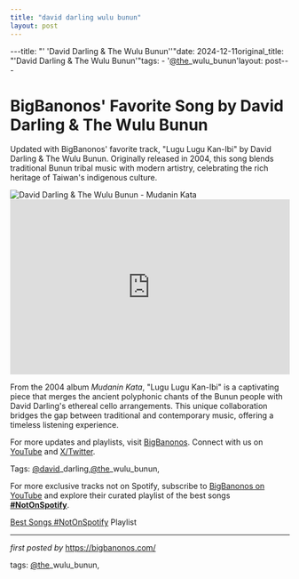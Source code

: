 ```yaml
---
title: "david darling wulu bunun"
layout: post
---
```

---title: "' 'David Darling & The Wulu Bunun''"date: 2024-12-11original_title: "'David Darling & The Wulu Bunun'"tags:  - '[@the](/tags/the/)_wulu_bunun'layout: post---<!-- Post Title --><h1 >BigBanonos' Favorite Song by David Darling & The Wulu Bunun</h1> <!-- Introductory Text --><p >Updated with BigBanonos' favorite track, "Lugu Lugu Kan-Ibi" by David Darling & The Wulu Bunun. Originally released in 2004, this song blends traditional Bunun tribal music with modern artistry, celebrating the rich heritage of Taiwan's indigenous culture.</p> <!-- Featured Image --><div > <img src="https://worldmusic.net/cdn/shop/products/TUG1032_800x.jpg?v=1536217350" alt="David Darling & The Wulu Bunun - Mudanin Kata" /></div> <!-- YouTube Video Embed --><div > <iframe width="100%" height="315" src="https://www.youtube.com/embed/U-CwjYwQF8g" title="Lugu Lugu Kan-Ibi" frameborder="0" allow="accelerometer; autoplay; clipboard-write; encrypted-media; gyroscope; picture-in-picture; web-share" referrerpolicy="strict-origin-when-cross-origin" allowfullscreen></iframe></div> <!-- Song Information --><div > <p>From the 2004 album *Mudanin Kata*, "Lugu Lugu Kan-Ibi" is a captivating piece that merges the ancient polyphonic chants of the Bunun people with David Darling's ethereal cello arrangements. This unique collaboration bridges the gap between traditional and contemporary music, offering a timeless listening experience.</p></div> <!-- Footer Links --><div > <p>For more updates and playlists, visit <a href="https://bigbanonos.com/" target="_blank">BigBanonos</a>. Connect with us on <a href="https://www.youtube.com/[@BigBanonos](/tags/BigBanonos/)" target="_blank">YouTube</a> and <a href="https://x.com/bigbanonos" target="_blank">X/Twitter</a>.</p></div> <!-- Tags --><p >Tags: [@david](/tags/david/)_darling,[@the](/tags/the/)_wulu_bunun,</p><!--Subscribe and Playlist Links--><div>    <p>For more exclusive tracks not on Spotify, subscribe to <a href="https://www.youtube.com/[@BigBanonos](/tags/BigBanonos/)" target="_blank">BigBanonos on YouTube</a> and explore their curated playlist of the best songs <strong>[#NotOnSpotify](/tags/NotOnSpotify/)</strong>.</p>    <p><a href="https://www.youtube.com/playlist?list=PLtuNtuTatqI0kFahUCbtbfenC_ET5O_tr" target="_blank">Best Songs [#NotOnSpotify](/tags/NotOnSpotify/) Playlist<br /></a></p></div><hr /><p><em>first posted by</em> <a href="https://bigbanonos.com/" rel="noopener" target="_new">https://bigbanonos.com/</a></p><p>tags: [@the](/tags/the/)_wulu_bunun,</p>